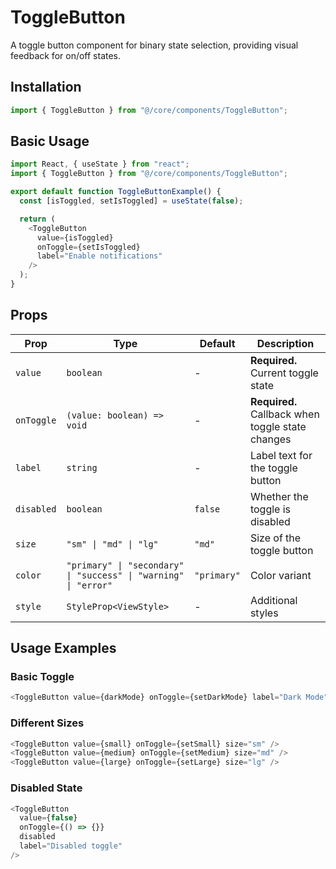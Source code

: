 # ToggleButton

A toggle button component for binary state selection, providing visual feedback for on/off states.

## Installation

```typescript
import { ToggleButton } from "@/core/components/ToggleButton";
```

## Basic Usage

```typescript
import React, { useState } from "react";
import { ToggleButton } from "@/core/components/ToggleButton";

export default function ToggleButtonExample() {
  const [isToggled, setIsToggled] = useState(false);

  return (
    <ToggleButton
      value={isToggled}
      onToggle={setIsToggled}
      label="Enable notifications"
    />
  );
}
```

## Props

| Prop       | Type                                                            | Default     | Description                                      |
| ---------- | --------------------------------------------------------------- | ----------- | ------------------------------------------------ |
| `value`    | `boolean`                                                       | -           | **Required.** Current toggle state               |
| `onToggle` | `(value: boolean) => void`                                      | -           | **Required.** Callback when toggle state changes |
| `label`    | `string`                                                        | -           | Label text for the toggle button                 |
| `disabled` | `boolean`                                                       | `false`     | Whether the toggle is disabled                   |
| `size`     | `"sm" \| "md" \| "lg"`                                          | `"md"`      | Size of the toggle button                        |
| `color`    | `"primary" \| "secondary" \| "success" \| "warning" \| "error"` | `"primary"` | Color variant                                    |
| `style`    | `StyleProp<ViewStyle>`                                          | -           | Additional styles                                |

## Usage Examples

### Basic Toggle

```typescript
<ToggleButton value={darkMode} onToggle={setDarkMode} label="Dark Mode" />
```

### Different Sizes

```typescript
<ToggleButton value={small} onToggle={setSmall} size="sm" />
<ToggleButton value={medium} onToggle={setMedium} size="md" />
<ToggleButton value={large} onToggle={setLarge} size="lg" />
```

### Disabled State

```typescript
<ToggleButton
  value={false}
  onToggle={() => {}}
  disabled
  label="Disabled toggle"
/>
```
